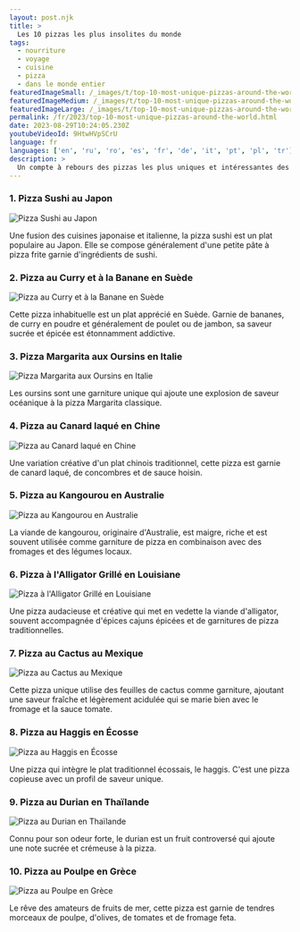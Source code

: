 ```yaml
---
layout: post.njk
title: >
  Les 10 pizzas les plus insolites du monde
tags:
  - nourriture
  - voyage
  - cuisine
  - pizza
  - dans le monde entier
featuredImageSmall: /_images/t/top-10-most-unique-pizzas-around-the-world-cover-fr-small.webp
featuredImageMedium: /_images/t/top-10-most-unique-pizzas-around-the-world-cover-fr-medium.webp
featuredImageLarge: /_images/t/top-10-most-unique-pizzas-around-the-world-cover-fr-large.webp
permalink: /fr/2023/top-10-most-unique-pizzas-around-the-world.html
date: 2023-08-29T10:24:05.230Z
youtubeVideoId: 9HtwHVpSCrU
language: fr
languages: ['en', 'ru', 'ro', 'es', 'fr', 'de', 'it', 'pt', 'pl', 'tr']
description: >
  Un compte à rebours des pizzas les plus uniques et intéressantes des quatre coins du globe. Ces pizzas redéfinissent vraiment les limites de ce plat emblématique, mettant en valeur les saveurs locales et des combinaisons inattendues.
---
```


### 1. Pizza Sushi au Japon

![Pizza Sushi au Japon](/_images/7/7112d23c15c947e9fa08ba435bb59c85-medium.webp)

Une fusion des cuisines japonaise et italienne, la pizza sushi est un plat populaire au Japon. Elle se compose généralement d'une petite pâte à pizza frite garnie d'ingrédients de sushi.

### 2. Pizza au Curry et à la Banane en Suède

![Pizza au Curry et à la Banane en Suède](/_images/8/809a1018167c0cd604ecae0848869aea-medium.webp)

Cette pizza inhabituelle est un plat apprécié en Suède. Garnie de bananes, de curry en poudre et généralement de poulet ou de jambon, sa saveur sucrée et épicée est étonnamment addictive.

### 3. Pizza Margarita aux Oursins en Italie

![Pizza Margarita aux Oursins en Italie](/_images/e/e100a0fe4cc1927e07a54acba7103907-medium.webp)

Les oursins sont une garniture unique qui ajoute une explosion de saveur océanique à la pizza Margarita classique.

### 4. Pizza au Canard laqué en Chine

![Pizza au Canard laqué en Chine](/_images/6/602fdfd409fa818427817e64fd82456a-medium.webp)

Une variation créative d'un plat chinois traditionnel, cette pizza est garnie de canard laqué, de concombres et de sauce hoisin.

### 5. Pizza au Kangourou en Australie

![Pizza au Kangourou en Australie](/_images/4/4a6b20909c1c9cb8d0cb8f922364d3eb-medium.webp)

La viande de kangourou, originaire d'Australie, est maigre, riche et est souvent utilisée comme garniture de pizza en combinaison avec des fromages et des légumes locaux.

### 6. Pizza à l'Alligator Grillé en Louisiane

![Pizza à l'Alligator Grillé en Louisiane](/_images/7/7b5a54d319d6c81b7188879cef535c79-medium.webp)

Une pizza audacieuse et créative qui met en vedette la viande d'alligator, souvent accompagnée d'épices cajuns épicées et de garnitures de pizza traditionnelles.

### 7. Pizza au Cactus au Mexique

![Pizza au Cactus au Mexique](/_images/e/e6141dc1c056e3efa9a4b6a8874bdada-medium.webp)

Cette pizza unique utilise des feuilles de cactus comme garniture, ajoutant une saveur fraîche et légèrement acidulée qui se marie bien avec le fromage et la sauce tomate.

### 8. Pizza au Haggis en Écosse

![Pizza au Haggis en Écosse](/_images/1/15b6e068a47a56fd857f52e87f89131c-medium.webp)

Une pizza qui intègre le plat traditionnel écossais, le haggis. C'est une pizza copieuse avec un profil de saveur unique.

### 9. Pizza au Durian en Thaïlande

![Pizza au Durian en Thaïlande](/_images/4/4c1c3714b8a506461a438d6ca3317a47-medium.webp)

Connu pour son odeur forte, le durian est un fruit controversé qui ajoute une note sucrée et crémeuse à la pizza.

### 10. Pizza au Poulpe en Grèce

![Pizza au Poulpe en Grèce](/_images/3/3c7832ccbceaf094ebaee613d85f416a-medium.webp)

Le rêve des amateurs de fruits de mer, cette pizza est garnie de tendres morceaux de poulpe, d'olives, de tomates et de fromage feta.

